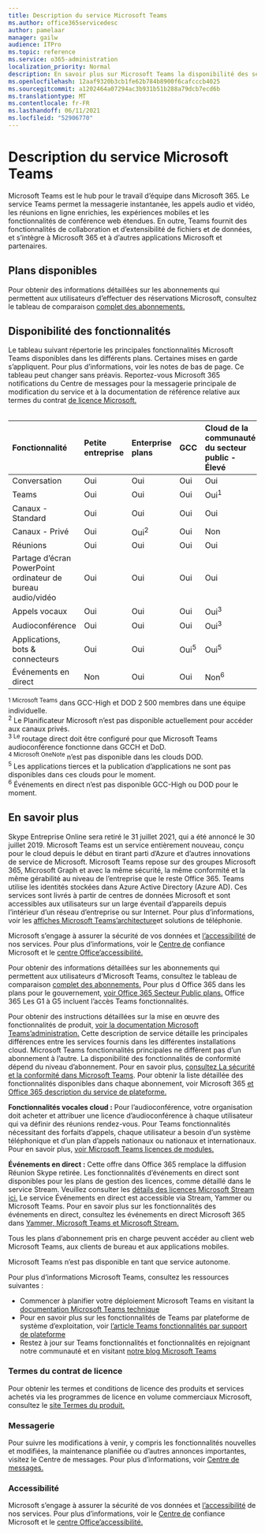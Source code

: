 ```yaml
---
title: Description du service Microsoft Teams
ms.author: office365servicedesc
author: pamelaar
manager: gailw
audience: ITPro
ms.topic: reference
ms.service: o365-administration
localization_priority: Normal
description: En savoir plus sur Microsoft Teams la disponibilité des services et des fonctionnalités dans Microsoft 365 et Office 365 plans.
ms.openlocfilehash: 12aaf9320b3cb1fe62b784b8900f6cafcccb4025
ms.sourcegitcommit: a1202464a07294ac3b931b51b288a79dcb7ecd6b
ms.translationtype: MT
ms.contentlocale: fr-FR
ms.lasthandoff: 06/11/2021
ms.locfileid: "52906770"
---
```

# <a name="microsoft-teams-service-description"></a>Description du service Microsoft Teams

Microsoft Teams est le hub pour le travail d’équipe dans Microsoft 365. Le service Teams permet la messagerie instantanée, les appels audio et vidéo, les réunions en ligne enrichies, les expériences mobiles et les fonctionnalités de conférence web étendues. En outre, Teams fournit des fonctionnalités de collaboration et d’extensibilité de fichiers et de données, et s’intègre à Microsoft 365 et à d’autres applications Microsoft et partenaires.

## <a name="available-plans"></a>Plans disponibles

Pour obtenir des informations détaillées sur les abonnements qui permettent aux utilisateurs d’effectuer des réservations Microsoft, consultez le tableau de comparaison [complet des abonnements.](https://go.microsoft.com/fwlink/?linkid=2139145)

## <a name="feature-availability"></a>Disponibilité des fonctionnalités

Le tableau suivant répertorie les principales fonctionnalités Microsoft Teams disponibles dans les différents plans. Certaines mises en garde s’appliquent. Pour plus d’informations, voir les notes de bas de page. Ce tableau peut changer sans préavis. Reportez-vous Microsoft 365 notifications du Centre de messages pour la messagerie principale de modification du service et à la documentation de référence relative aux termes du contrat [de licence Microsoft.](https://www.microsoft.com/licensing/product-licensing/products)<br><br>

| Fonctionnalité | Petite entreprise | Enterprise plans | GCC | Cloud de la communauté du secteur public - Élevé | DOD | Éducation |
|:-----|:-----|:-----|:-----|:-----|:-----|:-----|
|Conversation  <br/> |Oui  <br/> |Oui  <br/> |Oui  <br/> |Oui  <br/> |Oui  <br/> |Oui  <br/> |
|Teams  <br/> |Oui <br/> |Oui <br/> |Oui <br/> |Oui<sup>1</sup>  <br/> |Oui<sup>1</sup>  <br/> |Oui  <br/> |
|Canaux - Standard  <br/> |Oui  <br/> |Oui  <br/> |Oui  <br/> |Oui  <br/> |Oui  <br/> |Oui  <br/> |
|Canaux - Privé  <br/> |Oui  <br/> |Oui<sup>2</sup>  <br/> |Oui <br/> |Non  <br/> |Non <br/> |Oui  <br/> |
|Réunions  <br/> |Oui  <br/> |Oui  <br/> |Oui  <br/> |Oui  <br/> |Oui  <br/> |Oui  <br/> |
|Partage d’écran PowerPoint ordinateur de bureau audio/vidéo <br/> |Oui  <br/> |Oui  <br/> |Oui  <br/> |Oui  <br/> |Oui  <br/> |Oui  <br/> |
|Appels vocaux  <br/> |Oui  <br/> |Oui  <br/> |Oui  <br/> |Oui<sup>3</sup>  <br/> |Oui<sup>3</sup>  <br/> |Oui  <br/> |
|Audioconférence  <br/> |Oui  <br/> |Oui  <br/> |Oui  <br/> |Oui<sup>3</sup>  <br/> |Oui<sup>3</sup>  <br/> |Oui  <br/> |
|Applications, bots & connecteurs  <br/> |Oui  <br/> |Oui  <br/> |Oui<sup>5</sup>  <br/> |Oui<sup>5</sup>  <br/> |Oui<sup>4,5</sup>  <br/> |Oui  <br/> |
|Événements en direct  <br/> |Non  <br/> |Oui  <br/> |Oui  <br/> |Non<sup>6</sup>  <br/> |Non<sup>6</sup>  <br/> |Oui  <br/> |

<sup>1 Microsoft Teams</sup> dans GCC-High et DOD 2 500 membres dans une équipe individuelle.<br/>
<sup>2</sup> Le Planificateur Microsoft n’est pas disponible actuellement pour accéder aux canaux privés.<br/>
<sup>3 Le</sup> routage direct doit être configuré pour que Microsoft Teams audioconférence fonctionne dans GCCH et DoD.<br/>
<sup>4 Microsoft OneNote</sup> n’est pas disponible dans les clouds DOD.<br/>
<sup>5</sup> Les applications tierces et la publication d’applications ne sont pas disponibles dans ces clouds pour le moment.<br/>
<sup>6</sup> Événements en direct n’est pas disponible GCC-High ou DOD pour le moment.<br/>

## <a name="learn-more"></a>En savoir plus

Skype Entreprise Online sera retiré le 31 juillet 2021, qui a été annoncé le 30 juillet 2019. [](https://techcommunity.microsoft.com/t5/Microsoft-Teams-Blog/Skype-for-Business-Online-to-Be-Retired-in-2021/ba-p/777833) Microsoft Teams est un service entièrement nouveau, conçu pour le cloud depuis le début en tirant parti d’Azure et d’autres innovations de service de Microsoft. Microsoft Teams repose sur des groupes Microsoft 365, Microsoft Graph et avec la même sécurité, la même conformité et la même gérabilité au niveau de l’entreprise que le reste Office 365. Teams utilise les identités stockées dans Azure Active Directory (Azure AD). Ces services sont livrés à partir de centres de données Microsoft et sont accessibles aux utilisateurs sur un large éventail d’appareils depuis l’intérieur d’un réseau d’entreprise ou sur Internet. Pour plus d’informations, voir les [affiches Microsoft Teams’architecture](/microsoftteams/teams-architecture-solutions-posters)et solutions de téléphonie.

Microsoft s’engage à assurer la sécurité de vos données et [l’accessibilité](https://www.microsoft.com/trust-center/compliance/accessibility) de nos services. Pour plus d’informations, voir le [Centre de](https://www.microsoft.com/trust-center) confiance Microsoft et le [centre Office’accessibilité.](https://support.office.com/article/Office-Accessibility-Center-Resources-for-people-with-disabilities-ecab0fcf-d143-4fe8-a2ff-6cd596bddc6d)

Pour obtenir des informations détaillées sur les abonnements qui permettent aux utilisateurs d’Microsoft Teams, consultez le tableau de comparaison [complet des abonnements.](https://go.microsoft.com/fwlink/?linkid=2139145) Pour plus d Office 365 dans les plans pour le gouvernement, [voir Office 365 Secteur Public plans.](https://www.microsoft.com/microsoft-365/government/compare-office-365-government-plans) Office 365 Les G1 à G5 incluent l’accès Teams fonctionnalités.

Pour obtenir des instructions détaillées sur la mise en œuvre des fonctionnalités de produit, [voir la documentation Microsoft Teams’administration.](/MicrosoftTeams) Cette description de service détaille les principales différences entre les services fournis dans les différentes installations cloud. Microsoft Teams fonctionnalités principales ne diffèrent pas d’un abonnement à l’autre. La disponibilité des fonctionnalités de conformité dépend du niveau d’abonnement. Pour en savoir plus, [consultez La sécurité et la conformité dans Microsoft Teams](/microsoftteams/security-compliance-overview). Pour obtenir la liste détaillée des fonctionnalités disponibles dans chaque abonnement, voir Microsoft 365 [et Office 365 description du service de plateforme.](/office365/servicedescriptions/office-365-platform-service-description/office-365-platform-service-description)

**Fonctionnalités vocales cloud :** Pour l’audioconférence, votre organisation doit acheter et attribuer une licence d’audioconférence à chaque utilisateur qui va définir des réunions rendez-vous. Pour Teams fonctionnalités nécessitant des forfaits d’appels, chaque utilisateur a besoin d’un système téléphonique et d’un plan d’appels nationaux ou nationaux et internationaux. Pour en savoir plus, [voir Microsoft Teams licences de modules.](/microsoftteams/teams-add-on-licensing/microsoft-teams-add-on-licensing)

**Événements en direct :** Cette offre dans Office 365 remplace la diffusion Réunion Skype retirée. Les fonctionnalités d’événements en direct sont disponibles pour les plans de gestion des licences, comme détaillé dans le service Stream. Veuillez consulter les [détails des licences Microsoft Stream ici.](/stream/license-overview) Le service Événements en direct est accessible via Stream, Yammer ou Microsoft Teams. Pour en savoir plus sur les fonctionnalités des événements en direct, consultez les événements en direct Microsoft 365 dans [Yammer, Microsoft Teams et Microsoft Stream.](/stream/live-event-m365)

Tous les plans d’abonnement pris en charge peuvent accéder au client web Microsoft Teams, aux clients de bureau et aux applications mobiles.

Microsoft Teams n’est pas disponible en tant que service autonome.

Pour plus d’informations Microsoft Teams, consultez les ressources suivantes :

- Commencer à planifier votre déploiement Microsoft Teams en visitant la [documentation Microsoft Teams technique](https://aka.ms/SuccessWithTeams)
- Pour en savoir plus sur les fonctionnalités de Teams par plateforme de système d’exploitation, voir [l’article Teams fonctionnalités par support de plateforme](https://aka.ms/teamsfeaturesbyplatform)
- Restez à jour sur Teams fonctionnalités et fonctionnalités en rejoignant notre communauté et en visitant [notre blog Microsoft Teams](https://aka.ms/TeamsBlog)

### <a name="licensing-terms"></a>Termes du contrat de licence

Pour obtenir les termes et conditions de licence des produits et services achetés via les programmes de licence en volume commerciaux Microsoft, consultez le [site Termes du produit.](https://www.microsoft.com/licensing/terms/)

### <a name="messaging"></a>Messagerie

Pour suivre les modifications à venir, y compris les fonctionnalités nouvelles et modifiées, la maintenance planifiée ou d’autres annonces importantes, visitez le Centre de messages. Pour plus d’informations, voir [Centre de messages.](/microsoft-365/admin/manage/message-center)

### <a name="accessibility"></a>Accessibilité

Microsoft s’engage à assurer la sécurité de vos données et [l’accessibilité](https://www.microsoft.com/trust-center/compliance/accessibility) de nos services. Pour plus d’informations, voir le [Centre de](https://www.microsoft.com/trust-center) confiance Microsoft et le [centre Office’accessibilité.](https://support.office.com/article/ecab0fcf-d143-4fe8-a2ff-6cd596bddc6d)
